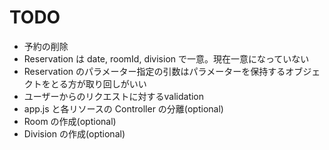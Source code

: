 # TODO

* 予約の削除
* Reservation は date, roomId, division で一意。現在一意になっていない
* Reservation のパラメーター指定の引数はパラメーターを保持するオブジェクトをとる方が取り回しがいい
* ユーザーからのリクエストに対するvalidation
* app.js と各リソースの Controller の分離(optional)
* Room の作成(optional)
* Division の作成(optional)
